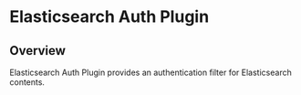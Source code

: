 Elasticsearch Auth Plugin
=========================

## Overview

Elasticsearch Auth Plugin provides an authentication filter for Elasticsearch contents.



